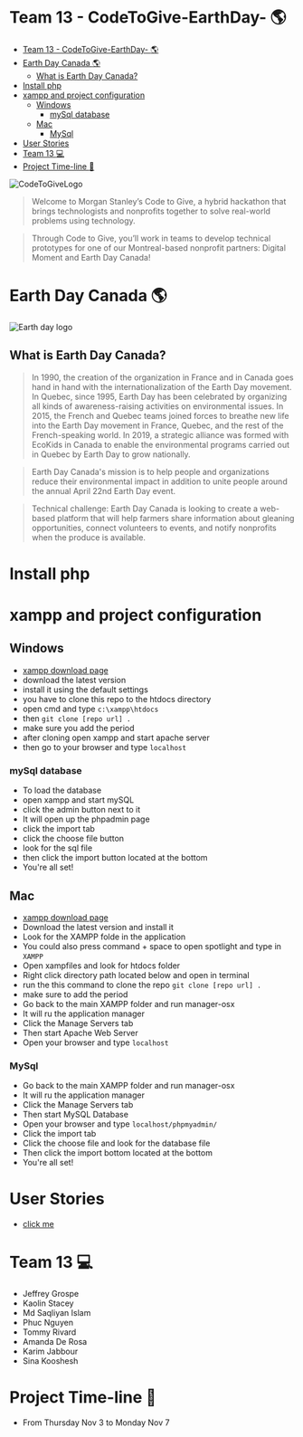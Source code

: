 # Team 13 - CodeToGive-EarthDay- :earth_americas:

- [Team 13 - CodeToGive-EarthDay- :earth_americas:](#team-13---codetogive-earthday--earth_americas)
- [Earth Day Canada :earth_americas:](#earth-day-canada-earth_americas)
  - [What is Earth Day Canada?](#what-is-earth-day-canada)
- [Install php](#install-php)
- [xampp and project configuration](#xampp-and-project-configuration)
  - [Windows](#windows)
    - [mySql database](#mysql-database)
  - [Mac](#mac)
    - [MySql](#mysql)
- [User Stories](#user-stories)
- [Team 13 :computer:](#team-13-computer)
- [Project Time-line :calendar:](#project-time-line-calendar)

![CodeToGiveLogo][LOGO]
> Welcome to Morgan Stanley’s Code to Give, a hybrid hackathon that brings technologists and nonprofits together to solve real-world problems using technology.

> Through Code to Give, you’ll work in teams to develop technical prototypes for one of our Montreal-based nonprofit partners: Digital Moment and Earth Day Canada!


# Earth Day Canada :earth_americas:
![Earth day logo][LOGO2]
## What is Earth Day Canada?
> In 1990, the creation of the organization in France and in Canada goes hand in hand with the internationalization of the Earth Day movement. In Quebec, since 1995, Earth Day has been celebrated by organizing all kinds of awareness-raising activities on environmental issues. In 2015, the French and Quebec teams joined forces to breathe new life into the Earth Day movement in France, Quebec, and the rest of the French-speaking world. In 2019, a strategic alliance was formed with EcoKids in Canada to enable the environmental programs carried out in Quebec by Earth Day to grow nationally. 



> Earth Day Canada's mission is to help people and organizations reduce their environmental impact in addition to unite people around the annual April 22nd Earth Day event. 

> Technical challenge: Earth Day Canada is looking to create a web-based platform that will help farmers share information about gleaning opportunities, connect volunteers to events, and notify nonprofits when the produce is available.

# Install php


# xampp and project configuration
## Windows
- [xampp download page](https://www.apachefriends.org/download.html)
- download the latest version
- install it using the default settings
- you have to clone this repo to the htdocs directory
- open cmd and type `c:\xampp\htdocs`
- then `git clone [repo url] .`
- make sure you add the period
- after cloning open xampp and start apache server
- then go to your browser and type `localhost`

### mySql database
- To load the database
- open xampp and start mySQL
- click the admin button next to it
- It will open up the phpadmin page
- click the import tab
- click the choose file button
- look for the sql file
- then click the import button located at the bottom
- You're all set!

## Mac
- [xampp download page](https://www.apachefriends.org/download.html)
- Download the latest version and install it
- Look for the XAMPP folde in the application
- You could also press command + space to open spotlight and type in `XAMPP`
- Open xampfiles and look for htdocs folder
- Right click directory path located below and open in terminal
- run the this command to clone the repo `git clone [repo url] .`
- make sure to add the period
- Go back to the main XAMPP folder and run manager-osx
- It will ru the application manager
- Click the Manage Servers tab
- Then start Apache Web Server
- Open your browser and type `localhost`

### MySql
 - Go back to the main XAMPP folder and run manager-osx
- It will ru the application manager
- Click the Manage Servers tab
- Then start MySQL Database
- Open your browser and type `localhost/phpmyadmin/`
- Click the import tab
- Click the choose file and look for the database file
- Then click the import bottom located at the bottom
- You're all set!

# User Stories
- [click me](UserStories.md)
# Team 13 :computer:
- Jeffrey Grospe
- Kaolin Stacey
- Md Saqliyan Islam
- Phuc Nguyen
- Tommy Rivard
- Amanda De Rosa
- Karim Jabbour
- Sina Kooshesh

# Project Time-line :calendar:
- From Thursday Nov 3 to Monday Nov 7

<!-- IMAGES  -->
[LOGO]:https://res.cloudinary.com/ideation/image/upload/w_1920,c_fit,q_auto:best,f_auto,dpr_auto/refg95vwzqcrvye9pdg4

[LOGO2]:https://res.cloudinary.com/ideation/image/upload/dpr_auto,q_100,w_225/puws3zw1qyvp5yenb1im.png


 
